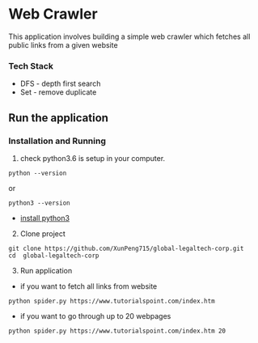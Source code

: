 # Web Crawler

This application involves building a simple web crawler which fetches all public links from a given website

### Tech Stack
* DFS - depth first search
* Set - remove duplicate

## Run the application

### Installation and Running
1. check python3.6 is setup in your computer.
```
python --version
```
or
```
python3 --version
```
* [install python3](https://www.digitalocean.com/community/tutorials/how-to-install-python-3-and-set-up-a-local-programming-environment-on-centos-7)

2. Clone project
```
git clone https://github.com/XunPeng715/global-legaltech-corp.git
cd  global-legaltech-corp
```
3. Run application
* if you want to fetch all links from website
```
python spider.py https://www.tutorialspoint.com/index.htm
```
* if you want to go through up to 20 webpages
```
python spider.py https://www.tutorialspoint.com/index.htm 20
```

